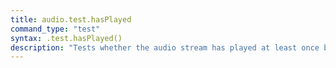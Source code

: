 ```yaml
---
title: audio.test.hasPlayed
command_type: "test"
syntax: .test.hasPlayed()
description: "Tests whether the audio stream has played at least once before in the trial."
---
```


<!--more-->
